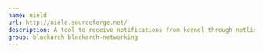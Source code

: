 ```yaml
---
name: nield
url: http://nield.sourceforge.net/
description: A tool to receive notifications from kernel through netlink socket, and generate logs related to interfaces, neighbor cache(ARP,NDP), IP address(IPv4,IPv6), routing, FIB rules, traffic control.
group: blackarch blackarch-networking
---
```

